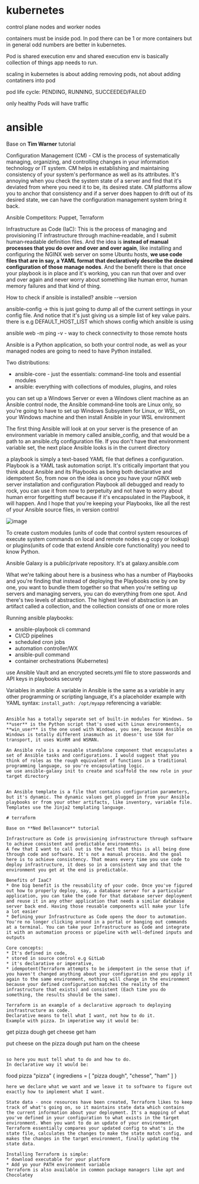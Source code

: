 # kubernetes

control plane nodes and worker nodes

containers must be inside pod. In pod there can be 1 or more containers but in general odd numbers are better in kubernetes.

Pod is shared execution env and shared execution env is basically collection of things app needs to run.

scaling in kubernetes is about adding removing pods, not about adding contatiners into pod

pod life cycle: PENDING, RUNNING, SUCCEEDED/FAILED

only healthy Pods will have traffic



# ansible

Base on **Tim Warner** tutorial

Configuration Management (CM) - CM is the process of systematically managing, organizing, and controlling changes in your information technology or IT system. CM helps in establishing and maintaining consistency of your system's performance as well as its attributes.
It's annoying when you check the system state of a server and find that it's deviated from where you need it to be, its desired state. CM platforms allow you to anchor that consistency and if a server does happen to drift out of its desired state, we can have the configuration management system bring it back.

Ansible Competitors: Puppet, Terraform

Infrastructure as Code (IaC):
This is the process of managing and provisioning IT infrastructure through machine‑readable, and I submit human‑readable definition files. And the idea is **instead of manual processes that you do over and over and over again**, like installing and configuring the NGINX web server on some Ubuntu hosts, **we use code files that are in say, a YAML format that declaratively describe the desired configuration of those manage nodes**. 
And the benefit there is that once your playbook is in place and it's working, you can run that over and over and over again and never worry about something like human error, human memory failures and that kind of thing.

How to check if ansible is installed? ansible --version

ansible-config -> this is just going to dump all of the current settings in your config file. And notice that it's just giving us a simple list of key value pairs.
there is e.g DEFAULT_HOST_LIST which shows config which ansible is using

ansible web -m ping -v - way to check connectivity to those remote hosts

Ansible is a Python application, so both your control node, as well as your managed nodes are going to need to have Python installed.

Two distributions:
* ansible-core - just the essentials: command-line tools and essential modules
* ansible: everything with collections of modules, plugins, and roles

you can set up a Windows Server or even a Windows client machine as an Ansible control node, the Ansible command‑line tools are Linux only, so you're going to have to set up Windows Subsystem for Linux, or WSL, on your Windows machine and then install Ansible in your WSL environment



The first thing Ansible will look at on your server is the presence of an environment variable in memory called ansible_config, and that would be a path to an ansible.cfg configuration file. If you don't have that environment variable set, the next place Ansible looks is in the current directory

a playbook is simply a text-based YAML file that defines a configuration. Playbook is a YAML task automation script. It's critically important that you think about Ansible and its Playbooks as being both declarative and idempotent
So, from now on the idea is once you have your nGINX web server installation and configuration Playbook all debugged and ready to rock, you can use it from now to perpetuity and not have to worry about human error forgetting stuff because if it's encapsulated in the Playbook, it will happen. And I hope that you're keeping your Playbooks, like all the rest of your Ansible source files, in version control

![image](https://github.com/user-attachments/assets/39cd37ba-9286-44f0-a508-c85f7c4db68c)

To create custom modules (units of code that control system resources of execute system commands on local and remote nodes e.g copy or lookup) or plugins(units of code that extend Ansible core functionality) you need to know Python.

Ansible Galaxy is a public/private repository. It's at galaxy.ansible.com

What we're talking about here is a business who has a number of Playbooks and you're finding that instead of deploying the Playbooks one by one by one, you want to bundle them together so that when you're setting up servers and managing servers, you can do everything from one spot. And there's two levels of abstraction. The highest level of abstraction is an artifact called a collection, and the collection consists of one or more roles

 Running ansible playbooks:
 * ansible-playbook cli command
 * CI/CD pipelines
 * scheduled cron jobs
 * automation controller/WX
 * ansible-pull command
 * container orchestrations (Kubernetes)

use Ansible Vault and an encrypted secrets.yml file to store passwords and API keys in playbooks securely

Variables in ansible: A variable in Ansible is the same as a variable in any other programming or scripting language, it's a placeholder
example with YAML syntax: 
```install_path: /opt/myapp```
referencing a variable:
```- dest: '{{ install_path }}/foo.cfg'

Ansible has a totally separate set of built‑in modules for Windows. So **user** is the Python script that's used with Linux environments, **win_user** is the one used with Windows, you see, because Ansible on Windows is totally different inasmuch as it doesn't use SSH for transport, it uses WinRM and WSMAN.

An Ansible role is a reusable standalone component that encapsulates a set of Ansible tasks and configurations. I would suggest that you think of roles as the rough equivalent of functions in a traditional programming language, so you're encapsulating logic.
we use ansible‑galaxy init to create and scaffold the new role in your target directory


An Ansible template is a file that contains configuration parameters, but it's dynamic. The dynamic values get plugged in from your Ansible playbooks or from your other artifacts, like inventory, variable file. Templates use the Jinja2 templating language.

# terraform

Base on **Ned Bellavance** tutorial

Infrastructure as Code is provisioning infrastructure through software to achieve consistent and predictable environments.
A few that I want to call out is the fact that this is all being done through code and software. It's not a manual process. And the goal here is to achieve consistency. That means every time you use code to deploy infrastructure, it does so in a consistent way and that the environment you get at the end is predictable.

Benefits of IaaC?
* One big benefit is the reusability of your code. Once you've figured out how to properly deploy, say, a database server for a particular application, you can take the code for that database server deployment and reuse it in any other application that needs a similar database server back end. Having those reusable components will make your life a lot easier
* Defining your Infrastructure as Code opens the door to automation. You're no longer clicking around in a portal or banging out commands at a terminal. You can take your Infrastructure as Code and integrate it with an automation process or pipeline with well‑defined inputs and outputs

Core concepts:
* It's defined in code,
* stored in source control e.g GitLab
* it's declarative or imperative,
* idempotent(Terraform attempts to be idempotent in the sense that if you haven't changed anything about your configuration and you apply it again to the same environment, nothing will change in the environment because your defined configuration matches the reality of the infrastructure that exists) and consistent (Each time you do something, the results should be the same).

Terraform is an example of a declarative approach to deploying insfrastructure as code.
Declarative means to tell what I want, not how to do it.
Example with pizza. In imperative way it would be:
```
get pizza dough
get cheese
get ham

put cheese on the pizza dough
put ham on the cheese
```

so here you must tell what to do and how to do.
In declarative way it would be:
```
food pizza "pizza" {
 ingrediens = [
  "pizza dough", "chesse", "ham"
 ]
}
```
here we declare what we want and we leave it to software to figure out exactly how to implement what I want.

State data - once resources have been created, Terraform likes to keep track of what's going on, so it maintains state data which contains the current information about your deployment. It's a mapping of what you've defined in your configuration to what exists in the target environment. When you want to do an update of your environment, Terraform essentially compares your updated config to what's in the state file, calculates the changes to make the state match config, and makes the changes in the target environment, finally updating the state data.

Installing Terraform is simple:
* download executable for your platform
* Add yo your PATH environment variable
Terraform is also available in common package managers like apt and Chocolatey
